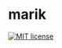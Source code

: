 # marik

[![MIT license](https://img.shields.io/badge/license-MIT-blue.svg)](https://github.com/username/TemplateHW/blob/master/marik/LICENSE)
